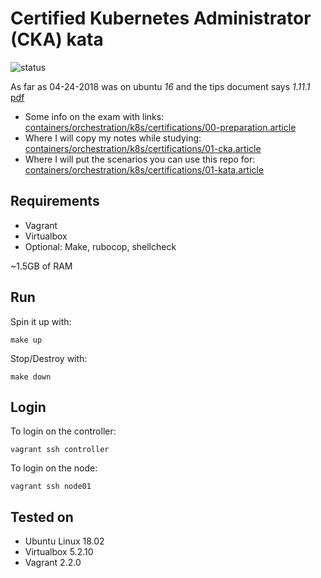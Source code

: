 # Certified Kubernetes Administrator (CKA) kata

![status](https://img.shields.io/badge/project_status-active-green.svg)

As far as 04-24-2018 was on ubuntu *16* and the tips document
says *1.11.1* [pdf](https://www.cncf.io/certification/tips)

- Some info on the exam with links: [containers/orchestration/k8s/certifications/00-preparation.article](https://go-talks.appspot.com/github.com/jecnua/notes-presentations/notes/containers/orchestration/k8s/certifications/00-preparation.article)
- Where I will copy my notes while studying: [containers/orchestration/k8s/certifications/01-cka.article](https://go-talks.appspot.com/github.com/jecnua/notes-presentations/notes/containers/orchestration/k8s/certifications/01-cka.article)
- Where I will put the scenarios you can use this repo for: [containers/orchestration/k8s/certifications/01-kata.article](https://go-talks.appspot.com/github.com/jecnua/notes-presentations/notes/containers/orchestration/k8s/certifications/01-kata.article)

## Requirements

- Vagrant
- Virtualbox
- Optional: Make, rubocop, shellcheck

~1.5GB of RAM

## Run

Spin it up with:

    make up

Stop/Destroy with:

    make down

## Login

To login on the controller:

    vagrant ssh controller

To login on the node:

    vagrant ssh node01

## Tested on

- Ubuntu Linux 18.02
- Virtualbox 5.2.10
- Vagrant 2.2.0
